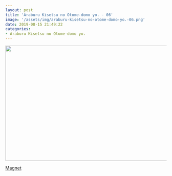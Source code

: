 ```yaml
---
layout: post
title: 'Araburu Kisetsu no Otome-domo yo. - 06'
image: '/assets/img/araburu-kisetsu-no-otome-domo-yo.-06.png'
date: 2019-08-15 21:49:22
categories:
- Araburu Kisetsu no Otome-domo yo.
---
```


<img src='{{ page.image }}' alt='' width='640' height='360'>

<a href='magnet:?xt=urn:btih:92e3d96e8c7c8505a7db31ed346b8392612310a1&dn=%5BOmnivium-Owari%5D%20Araburu%20Kisetsu%20no%20Otome-domo%20yo.%20-%2006%20%5BAD13FBBF%5D.mkv&tr=http%3A%2F%2Fnyaa.tracker.wf%3A7777%2Fannounce&tr=udp%3A%2F%2Fopen.stealth.si%3A80%2Fannounce&tr=udp%3A%2F%2Ftracker.opentrackr.org%3A1337%2Fannounce&tr=udp%3A%2F%2Ftracker.coppersurfer.tk%3A6969%2Fannounce&tr=udp%3A%2F%2Fexodus.desync.com%3A6969%2Fannounce'>Magnet</a>